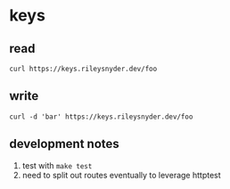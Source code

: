 # keys

## read

```
curl https://keys.rileysnyder.dev/foo
```

## write

```
curl -d 'bar' https://keys.rileysnyder.dev/foo
```

## development notes

1. test with `make test`
2. need to split out routes eventually to leverage httptest
